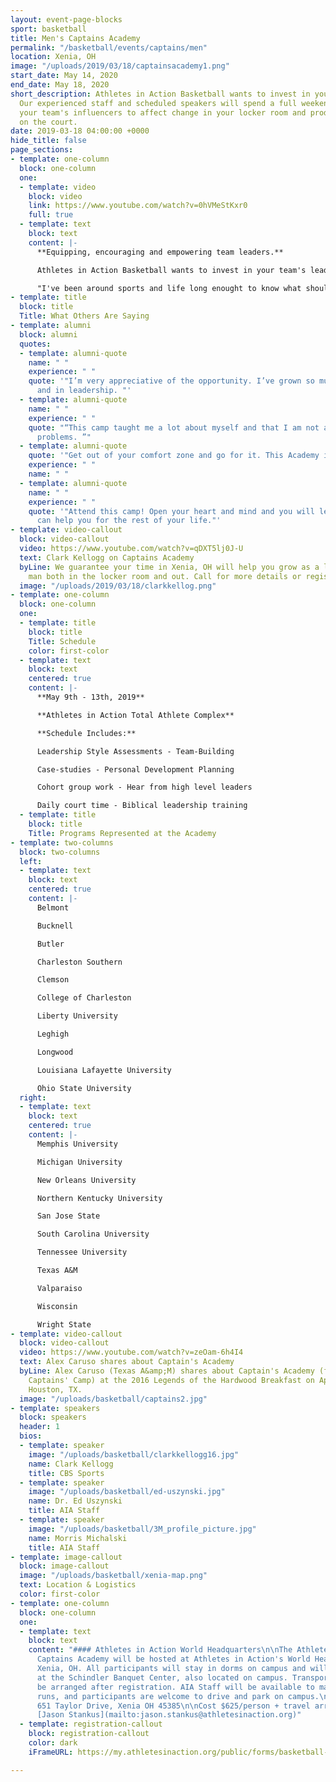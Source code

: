 ```yaml
---
layout: event-page-blocks
sport: basketball
title: Men's Captains Academy
permalink: "/basketball/events/captains/men"
location: Xenia, OH
image: "/uploads/2019/03/18/captainsacademy1.png"
start_date: May 14, 2020
end_date: May 18, 2020
short_description: Athletes in Action Basketball wants to invest in your team's leaders!
  Our experienced staff and scheduled speakers will spend a full weekend working with
  your team's influencers to affect change in your locker room and produce results
  on the court.
date: 2019-03-18 04:00:00 +0000
hide_title: false
page_sections:
- template: one-column
  block: one-column
  one:
  - template: video
    block: video
    link: https://www.youtube.com/watch?v=0hVMeStKxr0
    full: true
  - template: text
    block: text
    content: |-
      **Equipping, encouraging and empowering team leaders.**

      Athletes in Action Basketball wants to invest in your team's leaders! Our experienced staff and scheduled speakers will spend a full weekend working with your team's influencers to affect change in your locker room and produce results on the court.

      "I've been around sports and life long enought to know what should be prioritized... AIA has a new opportunitiy for college captains and immerging college leaders. _This one should score for you!_" **_- Clark Kellogg_**
- template: title
  block: title
  Title: What Others Are Saying
- template: alumni
  block: alumni
  quotes:
  - template: alumni-quote
    name: " "
    experience: " "
    quote: '"I’m very appreciative of the opportunity. I’ve grown so much mentally
      and in leadership. "'
  - template: alumni-quote
    name: " "
    experience: " "
    quote: "“This camp taught me a lot about myself and that I am not alone with my
      problems. ”"
  - template: alumni-quote
    quote: '"Get out of your comfort zone and go for it. This Academy is life-changing."'
    experience: " "
    name: " "
  - template: alumni-quote
    name: " "
    experience: " "
    quote: '"Attend this camp! Open your heart and mind and you will learn a ton that
      can help you for the rest of your life."'
- template: video-callout
  block: video-callout
  video: https://www.youtube.com/watch?v=qDXT5lj0J-U
  text: Clark Kellogg on Captains Academy
  byLine: We guarantee your time in Xenia, OH will help you grow as a leader and a
    man both in the locker room and out. Call for more details or register today!
  image: "/uploads/2019/03/18/clarkkellog.png"
- template: one-column
  block: one-column
  one:
  - template: title
    block: title
    Title: Schedule
    color: first-color
  - template: text
    block: text
    centered: true
    content: |-
      **May 9th - 13th, 2019**

      **Athletes in Action Total Athlete Complex**

      **Schedule Includes:**

      Leadership Style Assessments - Team-Building

      Case-studies - Personal Development Planning

      Cohort group work - Hear from high level leaders

      Daily court time - Biblical leadership training
  - template: title
    block: title
    Title: Programs Represented at the Academy
- template: two-columns
  block: two-columns
  left:
  - template: text
    block: text
    centered: true
    content: |-
      Belmont

      Bucknell

      Butler

      Charleston Southern

      Clemson

      College of Charleston

      Liberty University

      Leghigh

      Longwood

      Louisiana Lafayette University

      Ohio State University
  right:
  - template: text
    block: text
    centered: true
    content: |-
      Memphis University

      Michigan University

      New Orleans University

      Northern Kentucky University

      San Jose State

      South Carolina University

      Tennessee University

      Texas A&M

      Valparaiso

      Wisconsin

      Wright State
- template: video-callout
  block: video-callout
  video: https://www.youtube.com/watch?v=zeOam-6h4I4
  text: Alex Caruso shares about Captain's Academy
  byLine: Alex Caruso (Texas A&amp;M) shares about Captain's Academy (formerly named
    Captains' Camp) at the 2016 Legends of the Hardwood Breakfast on April 2nd in
    Houston, TX.
  image: "/uploads/basketball/captains2.jpg"
- template: speakers
  block: speakers
  header: 1
  bios:
  - template: speaker
    image: "/uploads/basketball/clarkkellogg16.jpg"
    name: Clark Kellogg
    title: CBS Sports
  - template: speaker
    image: "/uploads/basketball/ed-uszynski.jpg"
    name: Dr. Ed Uszynski
    title: AIA Staff
  - template: speaker
    image: "/uploads/basketball/3M_profile_picture.jpg"
    name: Morris Michalski
    title: AIA Staff
- template: image-callout
  block: image-callout
  image: "/uploads/basketball/xenia-map.png"
  text: Location & Logistics
  color: first-color
- template: one-column
  block: one-column
  one:
  - template: text
    block: text
    content: "#### Athletes in Action World Headquarters\n\nThe Athletes in Action
      Captains Academy will be hosted at Athletes in Action's World Headquarters in
      Xenia, OH. All participants will stay in dorms on campus and will eat all meals
      at the Schindler Banquet Center, also located on campus. Transportation will
      be arranged after registration. AIA Staff will be available to make airport
      runs, and participants are welcome to drive and park on campus.\n\n**HQ Location**
      651 Taylor Drive, Xenia OH 45385\n\nCost $625/person + travel arrangements  \nContact
      [Jason Stankus](mailto:jason.stankus@athletesinaction.org)"
  - template: registration-callout
    block: registration-callout
    color: dark
    iFrameURL: https://my.athletesinaction.org/public/forms/basketball-leadership.aspx?EventID=2039

---
```

